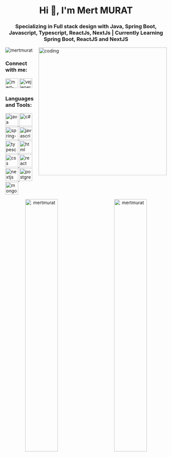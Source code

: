 
<h1 align="center">Hi 👋, I'm Mert MURAT</h1>
<h3 align="center">
  Specializing in Full stack design with Java, Spring Boot, Javascript, Typescript, ReactJs, NextJs | Currently Learning Spring Boot, ReactJS and NextJS
</h3>

<img align="right" alt="coding" width="400" src="https://user-images.githubusercontent.com/75498641/177029595-05dde787-4bf6-4222-a9c3-663005f70510.gif">

<p align="left"> <img src="https://komarev.com/ghpvc/?username=mertmurat&label=Profile%20views&color=0e75b6&style=flat" alt="mertmurat" /> </p>

<h3 align="left">Connect with me:</h3>
<p align="left">
<a href="https://linkedin.com/in/mert-murat-b20145123" target="blank"><img align="center" src="https://raw.githubusercontent.com/rahuldkjain/github-profile-readme-generator/master/src/images/icons/Social/linked-in-alt.svg" alt="mert-murat-b20145123" height="30" width="40" /></a>
<a href="https://www.hackerrank.com/vejienergy" target="blank"><img align="center" src="https://raw.githubusercontent.com/rahuldkjain/github-profile-readme-generator/master/src/images/icons/Social/hackerrank.svg" alt="vejienergy" height="30" width="40" /></a>
</p>

<h3 align="left">Languages and Tools:</h3>
<p align="left"> 
<a href="https://www.java.com" target="_blank" rel="noreferrer"> <img src="https://cdn.jsdelivr.net/gh/devicons/devicon@latest/icons/java/java-original.svg" alt="java" width="40" height="40"/> </a> 
<a href="https://learn.microsoft.com/en-us/dotnet/csharp" target="_blank" rel="noreferrer"> <img src="https://cdn.jsdelivr.net/gh/devicons/devicon@latest/icons/csharp/csharp-original.svg" alt="c#" width="40" height="40"/> </a> 
<a href="https://spring.io/projects/spring-boot" target="_blank" rel="noreferrer"> <img src="https://img.icons8.com/color/480w/spring-logo.png" alt="spring-boot" width="40" height="40"/> </a>
<a href="https://www.npmjs.com" target="_blank" rel="noreferrer"> <img src="https://cdn.jsdelivr.net/gh/devicons/devicon@latest/icons/javascript/javascript-original.svg" alt="javascript" width="40" height="40"/> </a>
<a href="https://www.typescriptlang.org" target="_blank" rel="noreferrer"> <img src="https://cdn.jsdelivr.net/gh/devicons/devicon@latest/icons/typescript/typescript-original.svg" alt="typescript" width="40" height="40"/> </a>
<a href="https://www.w3schools.com/html" target="_blank" rel="noreferrer"> <img src="https://cdn.jsdelivr.net/gh/devicons/devicon@latest/icons/html5/html5-original.svg" alt="html" width="40" height="40"/> </a>
<a href="https://www.w3schools.com/css" target="_blank" rel="noreferrer"> <img src="https://cdn.jsdelivr.net/gh/devicons/devicon@latest/icons/css3/css3-original.svg" alt="css" width="40" height="40"/> </a>
<a href="https://react.dev/" target="_blank" rel="noreferrer"> <img src="https://cdn.jsdelivr.net/gh/devicons/devicon@latest/icons/react/react-original.svg" alt="react" width="40" height="40"/> </a>
<a href="https://nextjs.org/" target="_blank" rel="noreferrer"> <img src="https://cdn.jsdelivr.net/gh/devicons/devicon@latest/icons/nextjs/nextjs-original.svg" alt="nextjs" width="40" height="40"/> </a>
<a href="https://www.postgresql.org/" target="_blank" rel="noreferrer"> <img src="https://cdn.jsdelivr.net/gh/devicons/devicon@latest/icons/postgresql/postgresql-original.svg" alt="postgresql" width="40" height="40"/> </a>
<a href="https://www.mongodb.com/" target="_blank" rel="noreferrer"> <img src="https://cdn.jsdelivr.net/gh/devicons/devicon@latest/icons/mongodb/mongodb-original.svg" alt="mongo" width="40" height="40"/> </a>

<p align="center">
  <img align="left" src="https://github-readme-stats.vercel.app/api/top-langs?username=mertmurat&show_icons=true&locale=en&layout=compact" alt="mertmurat" style="width: 45%;"/>
  <img align="right" src="https://github-readme-stats.vercel.app/api?username=mertmurat&show_icons=true&locale=en" alt="mertmurat" style="width: 45%;"/>
</p>

